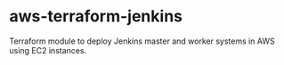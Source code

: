 # aws-terraform-jenkins
Terraform module to deploy Jenkins master and worker systems in AWS using EC2 instances.